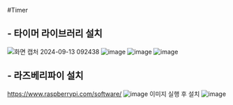 #Timer
## - 타이머 라이브러리 설치
![화면 캡처 2024-09-13 092438](https://github.com/user-attachments/assets/6d209b43-5adc-43a6-a66e-0c0aaed151c7)
![image](https://github.com/user-attachments/assets/0cdba31d-d3b2-4c8c-b0c6-ffa68ea33515)
![image](https://github.com/user-attachments/assets/783c6f77-66ca-4e54-bb56-4c90dd1309c4)
![image](https://github.com/user-attachments/assets/5978a710-2b8e-460d-8882-aea1607087a1)
## - 라즈베리파이 설치
https://www.raspberrypi.com/software/
![image](https://github.com/user-attachments/assets/75456e9d-2f94-41ed-a92a-d6f17505fc44)
이미지 실행 후 설치
![image](https://github.com/user-attachments/assets/b1118838-bbef-4130-9f07-936dce44daf4)
